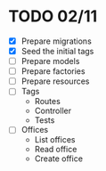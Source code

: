 # TODO 02/11
- [x] Prepare migrations
- [x] Seed the initial tags
- [ ] Prepare models
- [ ] Prepare factories
- [ ] Prepare resources
- [ ] Tags
    - Routes
    - Controller
    - Tests
- [ ] Offices
    - List offices
    - Read office
    - Create office
